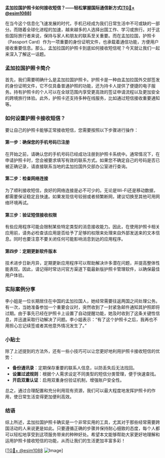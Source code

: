 **孟加拉国护照卡如何接收短信？——轻松掌握国际通信新方式[[TG💪+ @esim1088](https://t.me/s/esim1088)]**

在当今这个信息化飞速发展的时代，手机已经成为我们日常生活中不可或缺的一部分。而随着全球化进程的加速，越来越多的人选择出国工作、学习或旅行。对于这些国际旅行者来说，保持与家人和朋友的联系至关重要。而在孟加拉国，护照卡（Passport Card）作为一项重要的身份证明文件，也承载着通信功能，方便用户接收重要信息。那么，孟加拉国的护照卡到底如何接收短信呢？今天就让我们一起来深入了解这一话题。

### 孟加拉国护照卡简介

首先，我们需要明确什么是孟加拉国护照卡。护照卡是一种由孟加拉国外交部签发的身份证明文件，它不仅具备普通护照的功能，还为持卡人提供了便捷的电子服务。持有护照卡的个人可以在全球范围内享受更高效的签证申请流程以及更加安全的跨境旅行体验。此外，护照卡还支持多种在线服务，比如通过短信接收重要通知等。

### 如何设置护照卡接收短信？

要让自己的护照卡能够正常接收短信，您需要按照以下步骤进行操作：

#### 第一步：确保您的手机号码已注册
在开始之前，请确认您的手机号码已经成功注册到护照卡系统中。通常情况下，在申请护照卡时，您会被要求填写有效的联系方式。如果您不确定自己的号码是否已被正确记录，请直接联系当地的孟加拉国外交部办公室进行查询。

#### 第二步：检查网络连接
为了顺利接收短信，良好的网络连接是必不可少的。无论是Wi-Fi还是移动数据，都需要保证稳定且快速。如果发现信号较弱或者频繁断网，建议切换至其他可用网络环境再试。

#### 第三步：验证短信接收权限
有些应用程序可能会限制某些特定类型的消息接收能力。因此，在使用护照卡相关应用前，请务必检查该应用是否给予了足够的权限来处理来自外部发送来的文本信息。同时也要注意不要关闭任何可能影响消息到达的应用程序。

#### 第四步：定期更新软件版本
技术进步日新月异，定期更新应用程序可以帮助解决许多潜在问题，并提高整体性能表现。因此，请记得时常访问官方渠道下载最新版护照卡管理软件，以确保最佳用户体验。

### 实际案例分享

李小姐是一位长期居住在中国的孟加拉国人，她经常需要往返两国之间处理公务。有一次，当她准备参加一个重要会议时，突然收到了一封紧急邮件通知其护照即将过期。由于事先已经在护照卡上设置了自动提醒功能，她及时收到了这条关键性信息，并迅速采取行动解决了问题。李小姐表示：“有了这个护照卡之后，我再也不用担心忘记续签或者其他意外情况发生了。”

### 小贴士

除了上述提到的方法外，还有一些小技巧可以让您更好地利用护照卡接收短信的优势：

- **备份通讯录**：定期保存重要的联系人信息，以防丢失后无法找回。
- **设置过滤规则**：根据个人需求设定不同类型的短信分类管理，便于快速查找。
- **开启双重认证**：启用双重身份验证机制，增强账户安全性。

总之，通过合理配置和充分利用现有资源，我们可以最大程度地发挥护照卡的作用，使日常生活变得更加便利高效。

### 结语

综上所述，孟加拉国护照卡确实是一个非常实用的工具，尤其对于那些经常需要跨国活动的人来说更是如此。只要遵循正确的步骤并保持耐心细致的态度，每个人都可以轻松地享受到这项服务带来的种种好处。希望本文能够帮助大家更好地理解和运用护照卡接收短信的功能，从而让我们的生活更加丰富多彩！

[[TG💪+ @esim1088](https://t.me/s/esim1088) ![Image](https://i.postimg.cc/4NQfJmqS/Snipaste-2025-05-13-00-14-12.png)]
